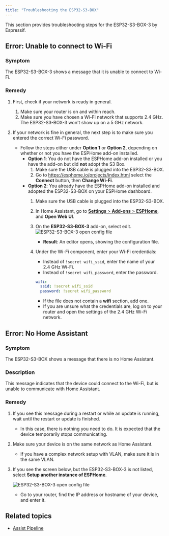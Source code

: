```yaml
---
title: "Troubleshooting the ESP32-S3-BOX"
---
```


This section provides troubleshooting steps for the ESP32-S3-BOX-3 by Espressif.

## Error: Unable to connect to Wi-Fi

### Symptom

The ESP32-S3-BOX-3 shows a message that it is unable to connect to Wi-Fi.

### Remedy

1. First, check if your network is ready in general.
   1. Make sure your router is on and within reach.
   2. Make sure you have chosen a Wi-Fi network that supports 2.4 GHz. The ESP32-S3-BOX-3 won't show up on a 5 GHz network.

2. If your network is fine in general, the next step is to make sure you entered the correct Wi-Fi password.
   - Follow the steps either under **Option 1** or **Option 2**, depending on whether or not you have the ESPHome add-on installed.
     - **Option 1**: You do not have the ESPHome add-on installed or you have the add-on but did **not** adopt the S3 Box.
       1. Make sure the USB cable is plugged into the ESP32-S3-BOX.
       2. Go to https://esphome.io/projects/index.html select the **Connect** button, then **Change Wi-Fi**.
     - **Option 2**: You already have the ESPHome add-on installed and adopted the ESP32-S3-BOX on your ESPHome dashboard.
       1. Make sure the USB cable is plugged into the ESP32-S3-BOX.
       2. In Home Assistant, go to [**Settings** > **Add-ons** > **ESPHome**](https://my.home-assistant.io/redirect/supervisor_addon/?addon=5c53de3b_esphome), and **Open Web UI**.
       3. On the **ESP32-S3-BOX-3** add-on, select edit.
          ![ESP32-S3-BOX-3 open config file](/images/assist/esps32-s3-edit-config.png)
          - **Result**: An editor opens, showing the configuration file.
       4. Under the Wi-Fi component, enter your Wi-Fi credentials:
          - Instead of `!secret wifi_ssid`, enter the name of your 2.4&nbsp;GHz Wi-Fi.
          - Instead of `!secret wifi_password`, enter the password.

          ```yaml
          wifi:
            ssid: !secret wifi_ssid
            password: !secret wifi_password
          ```

          - If the file does not contain a **wifi** section, add one.
          - If you are unsure what the credentials are, log on to your router and open the settings of the 2.4&nbsp;GHz Wi-Fi network.


## Error: No Home Assistant

### Symptom

The ESP32-S3-BOX shows a message that there is no Home Assistant.

### Description

This message indicates that the device could connect to the Wi-Fi, but is unable to communicate with Home Assistant.

### Remedy

1. If you see this message during a restart or while an update is running, wait until the restart or update is finished.
   - In this case, there is nothing you need to do. It is expected that the device temporarily stops communicating.
2. Make sure your device is on the same network as Home Assistant.
   - If you have a complex network setup with VLAN, make sure it is in the same VLAN.
3. If you see the screen below, but the ESP32-S3-BOX-3 is not listed, select **Setup another instance of ESPHome**.

   ![ESP32-S3-BOX-3 open config file](/images/assist/esp32-s3-box-not-discovered.png)
   - Go to your router, find the IP address or hostname of your device, and enter it.

## Related topics

- [Assist Pipeline](/voice_control/voice_remote_local_assistant)